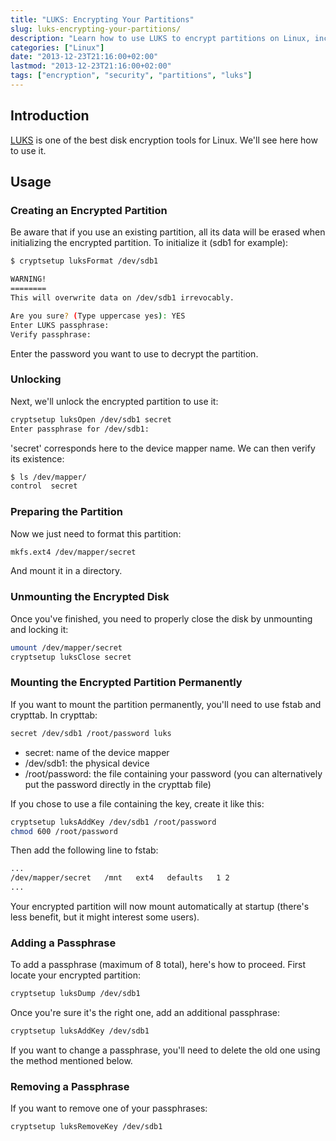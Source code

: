 ```yaml
---
title: "LUKS: Encrypting Your Partitions"
slug: luks-encrypting-your-partitions/
description: "Learn how to use LUKS to encrypt partitions on Linux, including creating encrypted partitions, unlocking them, and managing passphrases."
categories: ["Linux"]
date: "2013-12-23T21:16:00+02:00"
lastmod: "2013-12-23T21:16:00+02:00"
tags: ["encryption", "security", "partitions", "luks"]
---
```


## Introduction

[LUKS](https://en.wikipedia.org/wiki/Linux_Unified_Key_Setup) is one of the best disk encryption tools for Linux. We'll see here how to use it.

## Usage

### Creating an Encrypted Partition

Be aware that if you use an existing partition, all its data will be erased when initializing the encrypted partition. To initialize it (sdb1 for example):

```bash
$ cryptsetup luksFormat /dev/sdb1 

WARNING!
========
This will overwrite data on /dev/sdb1 irrevocably.

Are you sure? (Type uppercase yes): YES
Enter LUKS passphrase: 
Verify passphrase:
```

Enter the password you want to use to decrypt the partition.

### Unlocking

Next, we'll unlock the encrypted partition to use it:

```bash
cryptsetup luksOpen /dev/sdb1 secret
Enter passphrase for /dev/sdb1:
```

'secret' corresponds here to the device mapper name. We can then verify its existence:

```bash
$ ls /dev/mapper/
control  secret
```

### Preparing the Partition

Now we just need to format this partition:

```bash
mkfs.ext4 /dev/mapper/secret
```

And mount it in a directory.

### Unmounting the Encrypted Disk

Once you've finished, you need to properly close the disk by unmounting and locking it:

```bash
umount /dev/mapper/secret
cryptsetup luksClose secret
```

### Mounting the Encrypted Partition Permanently

If you want to mount the partition permanently, you'll need to use fstab and crypttab. In crypttab:

```bash
secret /dev/sdb1 /root/password luks
```

* secret: name of the device mapper
* /dev/sdb1: the physical device
* /root/password: the file containing your password (you can alternatively put the password directly in the crypttab file)

If you chose to use a file containing the key, create it like this:

```bash
cryptsetup luksAddKey /dev/sdb1 /root/password
chmod 600 /root/password
```

Then add the following line to fstab:

```bash
...
/dev/mapper/secret   /mnt   ext4   defaults   1 2
...
```

Your encrypted partition will now mount automatically at startup (there's less benefit, but it might interest some users).

### Adding a Passphrase

To add a passphrase (maximum of 8 total), here's how to proceed. First locate your encrypted partition:

```bash
cryptsetup luksDump /dev/sdb1
```

Once you're sure it's the right one, add an additional passphrase:

```bash
cryptsetup luksAddKey /dev/sdb1
```

If you want to change a passphrase, you'll need to delete the old one using the method mentioned below.

### Removing a Passphrase

If you want to remove one of your passphrases:

```bash
cryptsetup luksRemoveKey /dev/sdb1
```

